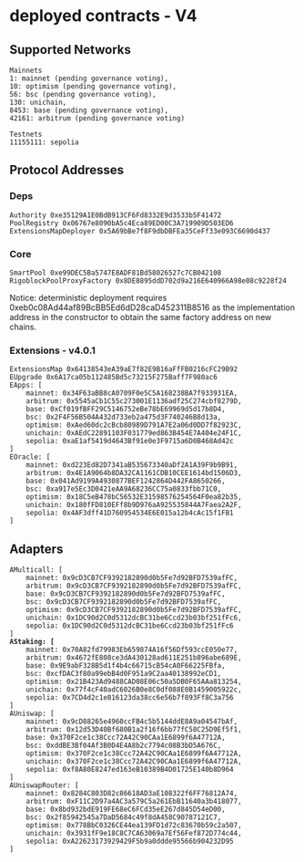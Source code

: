 # deployed contracts - V4

## Supported Networks

```
Mainnets
1: mainnet (pending governance voting),
10: optimism (pending governance voting),
56: bsc (pending governance voting),
130: unichain,
8453: base (pending governance voting),
42161: arbitrum (pending governance voting)

Testnets
11155111: sepolia
```

## Protocol Addresses

### Deps

```
Authority 0xe35129A1E0BdB913CF6Fd8332E9d3533b5F41472
PoolRegistry 0x06767e8090bA5c4Eca89ED00C3A719909D503ED6
ExtensionsMapDeployer 0x5A69bBe7f8F9dbDBFEa35CeFf33e093C6690d437
```

### Core

```
SmartPool 0xe99DEC5Ba5747E8ADF81Bd58026527c7CB042108
RigoblockPoolProxyFactory 0x8DE8895ddD702d9a216E640966A98e08c9228f24
```

Notice: deterministic deployment requires 0xeb0c08Ad44af89BcBB5Ed6dD28caD452311B8516 as the implementation address in the constructor to obtain the same factory address on new chains.

### Extensions - v4.0.1

```
ExtensionsMap 0x64138543eA39aE7f82E9B16aFfFB0216cFC29B92
EUpgrade 0x6A17ca05b112485Bd5c73215F275Baff7F980ac6
EApps: [
    mainnet: 0x34F63aBB8cA0709F0e5C5A168238BA7f933931EA,
    arbitrum: 0x5545aCb1C55c273001E1136adf25C274cbf8279D,
    base: 0xCf019fBFF29C5146752eBe78bE69969d5d17b8D4,
    bsc: 0x2F4F56B504A432d733eb2a475d3F740246B8d13a,
    optimism: 0xAed60dc2cBcb80989D791A7E2a06d0DD7f82923C,
    unichain: 0xAEdC22891103F031779ed863B454E7A404e24F1C,
    sepolia: 0xaE1af5419d4643Bf91e0e3F9715a6D0B468Ad42c
]
EOracle: [
    mainnet: 0xd223Ed82D7341aB535673340aDf2A1A39F9b9B91,
    arbitrum: 0x4E1A9064b8DA32CA1161CDB10CEE1614bd1506D3,
    base: 0x041Ad9199A4930877BEF1242864D442FA8650266,
    bsc: 0xa917e5Ec3D0421eAA9A68236CC75a0833fbb71C0,
    optimism: 0x18C5eB478bC56532E31598576254564F0ea82b35,
    unichain: 0x180fFD810EFf8b9D976aA925535844A7Faea2A2F,
    sepolia: 0x4AF3dff41D760954534E6E015a12b4cAc15f1FB1
]
```

## Adapters

<pre><code>AMulticall: [
    mainnet: 0x9cD3CB7CF9392182890d0b5Fe7d92BFD7539afFC,
    arbitrum: 0x9cD3CB7CF9392182890d0b5Fe7d92BFD7539afFC,
    base: 0x9cD3CB7CF9392182890d0b5Fe7d92BFD7539afFC,
    bsc: 0x9cD3CB7CF9392182890d0b5Fe7d92BFD7539afFC,
    optimism: 0x9cD3CB7CF9392182890d0b5Fe7d92BFD7539afFC,
    unichain: 0x1DC90d2C0d5312dcBC31be6Ccd23b03bf251fFc6,
    sepolia: 0x1DC90d2C0d5312dcBC31be6Ccd23b03bf251fFc6
]
<strong>AStaking: [
</strong>    mainnet: 0x70A82fd79983Eb659874A16f56Df593ccE050e77,
    arbitrum: 0x4672fE808ce3dA430128ad611E251b896abe689E,
    base: 0x9E9abF328B5d1f4b4c66715cB54cA0F66225FBfa,
    bsc: 0xcfDAC3f80a99ebB4d0F951a9C2aa40138992eCD1,
    optimism: 0x21B423Ad9488CAD08E06c50a5DB0F65AAa813254,
    unichain: 0x77f4cF40adC6026B0e8C0df088E0B1459005922c,
    sepolia: 0x7CD4d2c1e816123da38cc6e56b7f893Ff8C3a756
]
AUniswap: [
    mainnet: 0x9cD88265e4960ccFB4c5b5144ddE8A9a04547bAf,
    arbitrum: 0x12d53D40Bf680B1a2f16f6bb77fC58C25D9Ef5f1,
    base: 0x370F2ce1c38Ccc72A42C90CAa1E6899f6A47712A,
    bsc: 0xddBE3Bf04Af3B0D4E4A8b2c7794c08B3bD5A676C,
    optimism: 0x370F2ce1c38Ccc72A42C90CAa1E6899f6A47712A,
    unichain: 0x370F2ce1c38Ccc72A42C90CAa1E6899f6A47712A,
    sepolia: 0xf8A80E8247ed163eB10389B4D01725E140b8D964
]
AUniswapRouter: [
    mainnet: 0x8284C803D82c86618AD3aE108322f6FF76812A74,
    arbitrum: 0xF11C2D97a4AC3a579C5a261EbB11640a3b418077,
    base: 0x8bd932bdE919FE68eC6FCd35eE267d845D54eD00,
    bsc: 0x2f85942545a7DaD5684c49f8dA458C90787121C7,
    optimism: 0x778BbC0326CE44ea139FD1d72c83670b59c2a507,
    unichain: 0x3931fF9e18C8C7CA63069a7Ef56Fef872D774c44,
    sepolia: 0xA22623173929429F5b9a0ddde95566b904232D95
]
</code></pre>

